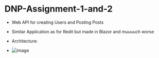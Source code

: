 # DNP-Assignment-1-and-2
- Web API for creating Users and Posting Posts
- Similar Application as for Redit but made in Blazor and muuuuch worse

  
 -  Architecture: 

- ![image](https://github.com/veronikal24/DNP-Assignment-1-and-2/assets/74155407/caa1072d-8075-452f-947c-40d7365819a2)

